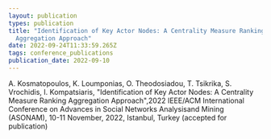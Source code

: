 ```yaml
---
layout: publication
types: publication
title: "Identification of Key Actor Nodes: A Centrality Measure Ranking
  Aggregation Approach"
date: 2022-09-24T11:33:59.265Z
tags: conference_publications
publication_date: 2022-09-10
---
```

<!--StartFragment-->

A. Kosmatopoulos, K. Loumponias, O. Theodosiadou, T. Tsikrika, S. Vrochidis, I. Kompatsiaris, "Identification of Key Actor Nodes: A Centrality Measure Ranking Aggregation Approach",2022 IEEE/ACM International Conference on Advances in Social Networks Analysisand Mining (ASONAM), 10-11 November, 2022, Istanbul, Turkey (accepted for publication)

<!--EndFragment-->